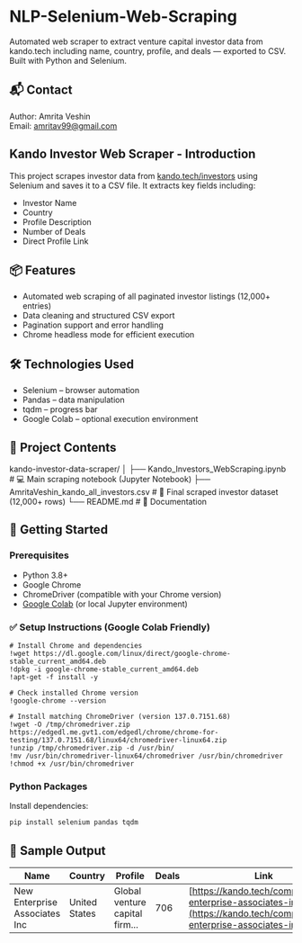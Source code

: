 # NLP-Selenium-Web-Scraping
Automated web scraper to extract venture capital investor data from kando.tech including name, country, profile, and deals — exported to CSV. Built with Python and Selenium.

## 📬 Contact
Author: Amrita Veshin  
Email: amritav99@gmail.com

## Kando Investor Web Scraper - Introduction

This project scrapes investor data from [kando.tech/investors](https://kando.tech/investors/all) using Selenium and saves it to a CSV file. It extracts key fields including:

- Investor Name
- Country
- Profile Description
- Number of Deals
- Direct Profile Link

## 📦 Features

- Automated web scraping of all paginated investor listings (12,000+ entries)
- Data cleaning and structured CSV export
- Pagination support and error handling
- Chrome headless mode for efficient execution

## 🛠️ Technologies Used
- Selenium – browser automation
- Pandas – data manipulation
- tqdm – progress bar
- Google Colab – optional execution environment

## 📁 Project Contents

kando-investor-data-scraper/
│
├── Kando_Investors_WebScraping.ipynb # 💻 Main scraping notebook (Jupyter Notebook)
├── AmritaVeshin_kando_all_investors.csv # 📄 Final scraped investor dataset (12,000+ rows)
└── README.md # 📘 Documentation

## 🚀 Getting Started

### Prerequisites

- Python 3.8+
- Google Chrome
- ChromeDriver (compatible with your Chrome version)
- [Google Colab](https://colab.research.google.com/) (or local Jupyter environment)

### ✅ Setup Instructions (Google Colab Friendly)
```
# Install Chrome and dependencies
!wget https://dl.google.com/linux/direct/google-chrome-stable_current_amd64.deb
!dpkg -i google-chrome-stable_current_amd64.deb
!apt-get -f install -y

# Check installed Chrome version
!google-chrome --version

# Install matching ChromeDriver (version 137.0.7151.68)
!wget -O /tmp/chromedriver.zip https://edgedl.me.gvt1.com/edgedl/chrome/chrome-for-testing/137.0.7151.68/linux64/chromedriver-linux64.zip
!unzip /tmp/chromedriver.zip -d /usr/bin/
!mv /usr/bin/chromedriver-linux64/chromedriver /usr/bin/chromedriver
!chmod +x /usr/bin/chromedriver
```

### Python Packages

Install dependencies:

```bash
pip install selenium pandas tqdm
```

## 🧾 Sample Output
| Name                          | Country       | Profile                        | Deals | Link                                                                                                                 |
| ----------------------------- | ------------- | ------------------------------ | ----- | -------------------------------------------------------------------------------------------------------------------- |
| New Enterprise Associates Inc | United States | Global venture capital firm... | 706   | [https://kando.tech/company/new-enterprise-associates-inc](https://kando.tech/company/new-enterprise-associates-inc) |
